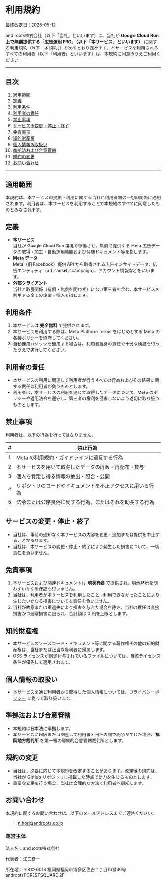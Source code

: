 # 利用規約

最終改定日：2025-05-12

and roots株式会社（以下「当社」といいます）は、当社が **Google Cloud Run 上で無償提供する「広告運用 PRO」（以下「本サービス」といいます）** に関する利用規約（以下「本規約」）を次のとおり定めます。本サービスを利用されるすべての利用者（以下「利用者」といいます）は、本規約に同意のうえご利用ください。

---

## 目次
1. [適用範囲](#適用範囲)  
2. [定義](#定義)  
3. [利用条件](#利用条件)  
4. [利用者の責任](#利用者の責任)  
5. [禁止事項](#禁止事項)  
6. [サービスの変更・停止・終了](#サービスの変更停止終了)  
7. [免責事項](#免責事項)  
8. [知的財産権](#知的財産権)  
9. [個人情報の取扱い](#個人情報の取扱い)  
10. [準拠法および合意管轄](#準拠法および合意管轄)  
11. [規約の変更](#規約の変更)  
12. [お問い合わせ](#お問い合わせ)  

---

## 適用範囲
本規約は、本サービスの提供・利用に関する当社と利用者間の一切の関係に適用されます。利用者は、本サービスを利用することで本規約のすべてに同意したものとみなされます。

## 定義
- **本サービス**  
  当社が Google Cloud Run 環境で稼働させ、無償で提供する Meta 広告データの取得・加工・自動運用機能および付随ドキュメント等を指します。  
- **Meta データ**  
  Meta（旧 Facebook）提供 API から取得される広告インサイトデータ、広告エンティティ（ad／adset／campaign）、アカウント情報などをいいます。  
- **外部クライアント**  
  当社と取引関係（有償・無償を問わず）にない第三者を含む、本サービスを利用する全ての企業・個人を指します。  

## 利用条件
1. 本サービスは **完全無料** で提供されます。  
2. 本サービスを利用する際は、Meta Platform Terms をはじめとする Meta の各種ポリシーを遵守してください。  
3. 自動運用ロジックを適用する場合は、利用者自身の責任で十分な検証を行ったうえで実行してください。

## 利用者の責任
- 本サービスの利用に関連して利用者が行うすべての行為およびその結果に関する責任は利用者が負うものとします。  
- 利用者は、本サービスの利用を通じて取得したデータについて、Meta のポリシーや適用法令を遵守し、第三者の権利を侵害しないよう適切に取り扱うものとします。  

## 禁止事項
利用者は、以下の行為を行ってはなりません。

| # | 禁止行為 |
|---|----------|
| 1 | Meta の利用規約・ガイドラインに違反する行為 |
| 2 | 本サービスを用いて取得したデータの再販・再配布・貸与 |
| 3 | 個人を特定し得る情報の抽出・照合・公開 |
| 4 | リポジトリのコードやドキュメントを不正アクセスに用いる行為 |
| 5 | 法令または公序良俗に反する行為、またはそれを助長する行為 |

## サービスの変更・停止・終了
- 当社は、事前の通知なく本サービスの内容を変更・追加または提供を中止することがあります。  
- 当社は、本サービスの変更・停止・終了により発生した損害について、一切責任を負いません。  

## 免責事項
1. 本サービスおよび関連ドキュメントは **現状有姿** で提供され、明示黙示を問わずいかなる保証も行いません。  
2. 当社は、利用者が本サービスを利用したこと・利用できなかったことにより生じたいかなる損害についても責任を負いません。  
3. 当社が故意または重過失により損害を与えた場合を除き、当社の責任は直接損害かつ通常損害に限られ、合計額は 0 円を上限とします。  

## 知的財産権
- 本サービスのソースコード・ドキュメント等に関する著作権その他の知的財産権は、当社または正当な権利者に帰属します。  
- OSS ライセンスが別途付与されているファイルについては、当該ライセンス条件が優先して適用されます。

## 個人情報の取扱い
- 本サービスを通じ利用者から取得した個人情報については、[プライバシーポリシー](#プライバシーポリシー) に従って取り扱います。

## 準拠法および合意管轄
- 本規約は日本法に準拠します。  
- 本サービスに起因または関連して利用者と当社の間で紛争が生じた場合、**福岡地方裁判所** を第一審の専属的合意管轄裁判所とします。

## 規約の変更
- 当社は、必要に応じて本規約を改定することがあります。改定後の規約は、当社が GitHub リポジトリに掲載した時点で効力を生じるものとします。  
- 重要な変更を行う場合、当社は合理的な方法で利用者へ周知します。

## お問い合わせ
本規約に関するお問い合わせは、以下のメールアドレスまでご連絡ください。

> n.hori@androots.co.jp  

### 運営主体
法人名：and roots株式会社

代表者：江口修一

所在地：〒812-0018
福岡県福岡市博多区住吉二丁目16番36号 androotsFORESTSQUARE 2F